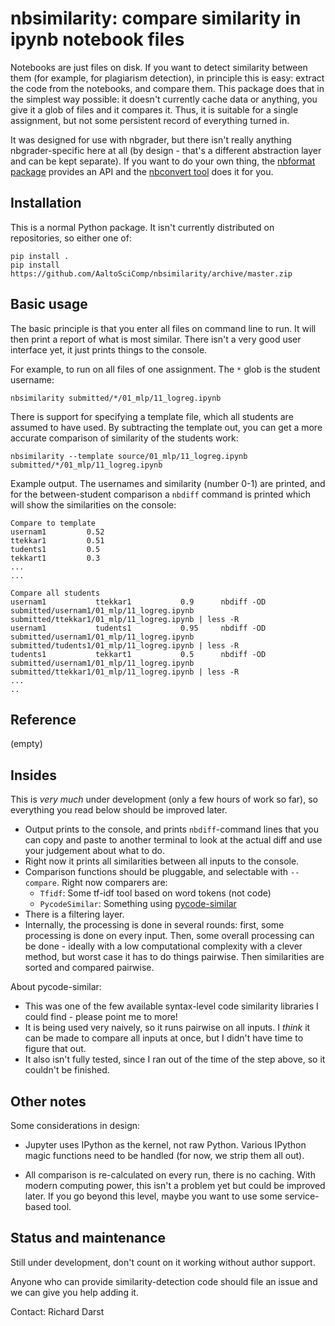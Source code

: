 # nbsimilarity: compare similarity in ipynb notebook files

Notebooks are just files on disk.  If you want to detect similarity
between them (for example, for plagiarism detection), in principle this
is easy: extract the code from the notebooks, and compare them.  This
package does that in the simplest way possible: it doesn't currently
cache data or anything, you give it a glob of files and it compares
it.  Thus, it is suitable for a single assignment, but not some
persistent record of everything turned in.

It was designed for use with nbgrader, but there isn't really anything
nbgrader-specific here at all (by design - that's a different
abstraction layer and can be kept separate).  If you want to do your
own thing, the [nbformat
package](https://nbformat.readthedocs.io/en/latest/) provides an API
and the [nbconvert tool](https://nbconvert.readthedocs.io/en/latest/)
does it for you.



## Installation

This is a normal Python package.  It isn't currently distributed on repositories, so
either one of:

```
pip install .
pip install https://github.com/AaltoSciComp/nbsimilarity/archive/master.zip
```



## Basic usage

The basic principle is that you enter all files on command line to
run.  It will then print a report of what is most similar.  There
isn't a very good user interface yet, it just prints things to the
console.

For example, to run on all files of one assignment.  The `*` glob is
the student username:

```
nbsimilarity submitted/*/01_mlp/11_logreg.ipynb
```

There is support for specifying a template file, which all students
are assumed to have used.  By subtracting the template out, you can
get a more accurate comparison of similarity of the students work:

```
nbsimilarity --template source/01_mlp/11_logreg.ipynb submitted/*/01_mlp/11_logreg.ipynb
```

Example output.  The usernames and similarity (number 0-1) are
printed, and for the between-student comparison a `nbdiff` command is
printed which will show the similarities on the console:

```
Compare to template
usernam1         0.52
ttekkar1         0.51
tudents1         0.5
tekkart1         0.3
...
...

Compare all students
usernam1           ttekkar1           0.9      nbdiff -OD submitted/usernam1/01_mlp/11_logreg.ipynb submitted/ttekkar1/01_mlp/11_logreg.ipynb | less -R
usernam1           tudents1           0.95     nbdiff -OD submitted/usernam1/01_mlp/11_logreg.ipynb submitted/tudents1/01_mlp/11_logreg.ipynb | less -R
tudents1           tekkart1           0.5      nbdiff -OD submitted/usernam1/01_mlp/11_logreg.ipynb submitted/ttekkar1/01_mlp/11_logreg.ipynb | less -R
...
..

```



## Reference

(empty)



## Insides

This is *very much* under development (only a few hours of work so
far), so everything you read below should be improved later.

* Output prints to the console, and prints `nbdiff`-command lines that
  you can copy and paste to another terminal to look at the actual
  diff and use your judgement about what to do.
* Right now it prints all similarities between all inputs to the
  console.
* Comparison functions should be pluggable, and selectable with
  `--compare`. Right now comparers are:
  * `Tfidf`: Some tf-idf tool based on word tokens (not code) 
  * `PycodeSimilar`: Something using
    [pycode-similar](https://pypi.org/project/pycode-similar/)
* There is a filtering layer.
* Internally, the processing is done in several rounds: first, some
  processing is done on every input.  Then, some overall processing
  can be done - ideally with a low computational complexity with a
  clever method, but worst case it has to do things pairwise.  Then
  similarities are sorted and compared pairwise.


About pycode-similar:

* This was one of the few available syntax-level code similarity
  libraries I could find - please point me to more!
* It is being used very naively, so it runs pairwise on all inputs.  I
  *think* it can be made to compare all inputs at once, but I didn't
  have time to figure that out.
* It also isn't fully tested, since I ran out of the time of the step
  above, so it couldn't be finished.



## Other notes

Some considerations in design:

* Jupyter uses IPython as the kernel, not raw Python.  Various IPython
  magic functions need to be handled (for now, we strip them all out).

* All comparison is re-calculated on every run, there is no caching.
  With modern computing power, this isn't a problem yet but could be
  improved later.  If you go beyond this level, maybe you want to use
  some service-based tool.



## Status and maintenance

Still under development, don't count on it working without author
support.

Anyone who can provide similarity-detection code should file an issue
and we can give you help adding it.

Contact: Richard Darst
